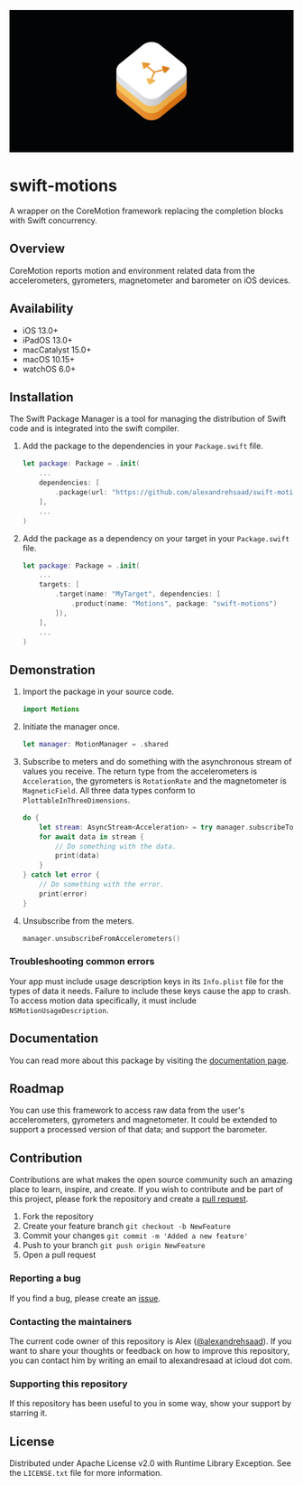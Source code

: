 ![](Assets/GitHubBanner.png)

# swift-motions

A wrapper on the CoreMotion framework replacing the completion blocks with Swift concurrency.

## Overview

CoreMotion reports motion and environment related data from the accelerometers, gyrometers, magnetometer and barometer on iOS devices.

## Availability

- iOS 13.0+
- iPadOS 13.0+
- macCatalyst 15.0+
- macOS 10.15+
- watchOS 6.0+

## Installation

The Swift Package Manager is a tool for managing the distribution of Swift code and is integrated into the swift compiler.

1. Add the package to the dependencies in your `Package.swift` file.

    ```swift
    let package: Package = .init(
        ...
        dependencies: [
            .package(url: "https://github.com/alexandrehsaad/swift-motions.git", branch: "main")
        ],
        ...
    )
    ```

2. Add the package as a dependency on your target in your `Package.swift` file.

    ```swift
    let package: Package = .init(
        ...
        targets: [
            .target(name: "MyTarget", dependencies: [
                .product(name: "Motions", package: "swift-motions")
            ]),
        ],
        ...
    )
    ```

## Demonstration

1. Import the package in your source code.

    ```swift
    import Motions
    ```

2. Initiate the manager once.

    ```swift
    let manager: MotionManager = .shared
    ```

3. Subscribe to meters and do something with the asynchronous stream of values you receive. The return type from the accelerometers is `Acceleration`, the gyrometers is `RotationRate` and the magnetometer is `MagneticField`. All three data types conform to `PlottableInThreeDimensions`.

    ```swift
    do {
        let stream: AsyncStream<Acceleration> = try manager.subscribeToAccelerometers()
        for await data in stream {
            // Do something with the data.
            print(data)
        }
    } catch let error {
        // Do something with the error.
        print(error)
    }
    ```

4. Unsubscribe from the meters.

    ```swift
    manager.unsubscribeFromAccelerometers()
    ```

### Troubleshooting common errors

Your app must include usage description keys in its `Info.plist` file for the types of data it needs. Failure to include these keys cause the app to crash. To access motion data specifically, it must include `NSMotionUsageDescription`.

## Documentation

You can read more about this package by visiting the [documentation page](https://alexandrehsaad.github.io/swift-motions/documentation/motions/).

## Roadmap

You can use this framework to access raw data from the user's accelerometers, gyrometers and magnetometer. It could be extended to support a processed version of that data; and support the barometer.

## Contribution

Contributions are what makes the open source community such an amazing place to learn, inspire, and create. If you wish to contribute and be part of this project, please fork the repository and create a [pull request](https://github.com/alexandrehsaad/swift-motions/pulls).

1. Fork the repository
2. Create your feature branch `git checkout -b NewFeature`
3. Commit your changes `git commit -m 'Added a new feature'`
4. Push to your branch `git push origin NewFeature`
5. Open a pull request

### Reporting a bug

If you find a bug, please create an [issue](https://github.com/alexandrehsaad/swift-motions/issues).

### Contacting the maintainers

The current code owner of this repository is Alex ([@alexandrehsaad](https://github.com/alexandrehsaad)). If you want to share your thoughts or feedback on how to improve this repository, you can contact him by writing an email to alexandresaad at icloud dot com.

### Supporting this repository

If this repository has been useful to you in some way, show your support by starring it.

## License

Distributed under Apache License v2.0 with Runtime Library Exception. See the `LICENSE.txt` file for more information.
